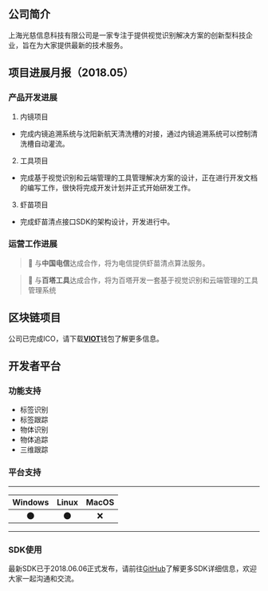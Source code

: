 ## 公司简介
上海光慈信息科技有限公司是一家专注于提供视觉识别解决方案的创新型科技企业，旨在为大家提供最新的技术服务。

## 项目进展月报（2018.05）
### 产品开发进展
1. 内镜项目
  * 完成内镜追溯系统与沈阳新航天清洗槽的对接，通过内镜追溯系统可以控制清洗槽自动灌流。
2. 工具项目
  * 完成基于视觉识别和云端管理的工具管理解决方案的设计，正在进行开发文档的编写工作，很快将完成开发计划并正式开始研发工作。
3. 虾苗项目
  * 完成虾苗清点接口SDK的架构设计，开发进行中。

### 运营工作进展
> 📌 与**中国电信**达成合作，将为电信提供虾苗清点算法服务。

> 📌 与**百塔工具**达成合作，将为百塔开发一套基于视觉识别和云端管理的工具管理系统


## 区块链项目
公司已完成ICO，请下载[**VIOT**](https://exp-shell-app-assets.s3-us-west-1.amazonaws.com/android%2F%40nofaketoday%2Fviot_wallet-b91e3bf6-74f0-11e8-bde1-0a580a78040c-signed.apk)钱包了解更多信息。


## 开发者平台
### 功能支持
* 标签识别
* 标签跟踪
* 物体识别
* 物体追踪
* 三维跟踪

### 平台支持
-----------------

Windows | Linux | MacOS |
:--------: | :------------: | :------------: |
🌑 | 🌑 | ❌ |

-----------------

### SDK使用
最新SDK已于2018.06.06正式发布，请前往[GitHub](https://github.com/v-iot/v-iot.github.io/releases)了解更多SDK详细信息，欢迎大家一起沟通和交流。
